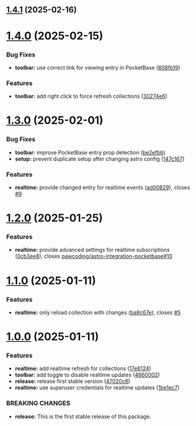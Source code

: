 ## [1.4.1](https://github.com/pawcoding/astro-integration-pocketbase/compare/v1.4.0...v1.4.1) (2025-02-16)

# [1.4.0](https://github.com/pawcoding/astro-integration-pocketbase/compare/v1.3.0...v1.4.0) (2025-02-15)


### Bug Fixes

* **toolbar:** use correct link for viewing entry in PocketBase ([808fb19](https://github.com/pawcoding/astro-integration-pocketbase/commit/808fb1964bb773f02104aa09a4e641364a574c71))


### Features

* **toolbar:** add right click to force refresh collections ([30274e6](https://github.com/pawcoding/astro-integration-pocketbase/commit/30274e6b56fd1160425413825c52a1564c734461))

# [1.3.0](https://github.com/pawcoding/astro-integration-pocketbase/compare/v1.2.0...v1.3.0) (2025-02-01)


### Bug Fixes

* **toolbar:** improve PocketBase entry prop detection ([be2efbb](https://github.com/pawcoding/astro-integration-pocketbase/commit/be2efbb1bd5aebe9c7dd4cefab4e37062f58ebd7))
* **setup:** prevent duplicate setup after changing astro config ([147c167](https://github.com/pawcoding/astro-integration-pocketbase/commit/147c167348e2f39135eacde4523ac0cb91f6c78c))


### Features

* **realtime:** provide changed entry for realtime events ([ad00829](https://github.com/pawcoding/astro-integration-pocketbase/commit/ad00829f8e8e2687a5b02380fd91a390b78defea)), closes [#9](https://github.com/pawcoding/astro-integration-pocketbase/issues/9)

# [1.2.0](https://github.com/pawcoding/astro-integration-pocketbase/compare/v1.1.0...v1.2.0) (2025-01-25)


### Features

* **realtime:** provide advanced settings for realtime subscriptions ([0cb3ee8](https://github.com/pawcoding/astro-integration-pocketbase/commit/0cb3ee811ad88c4973b020128bd301a72278e78e)), closes [pawcoding/astro-integration-pocketbase#10](https://github.com/pawcoding/astro-integration-pocketbase/issues/10)

# [1.1.0](https://github.com/pawcoding/astro-integration-pocketbase/compare/v1.0.0...v1.1.0) (2025-01-11)


### Features

* **realtime:** only reload collection with changes ([ba8c67e](https://github.com/pawcoding/astro-integration-pocketbase/commit/ba8c67e94eb03633e364205b75f7f3d85796e57b)), closes [#5](https://github.com/pawcoding/astro-integration-pocketbase/issues/5)

# [1.0.0](https://github.com/pawcoding/astro-integration-pocketbase/compare/v0.2.0...v1.0.0) (2025-01-11)


### Features

* **realtime:** add realtime refresh for collections ([17e8124](https://github.com/pawcoding/astro-integration-pocketbase/commit/17e81244c07747077226f8c673c63f4e6a8ea402))
* **toolbar:** add toggle to disable realtime updates ([4660002](https://github.com/pawcoding/astro-integration-pocketbase/commit/466000247d0a89dec0d80be7057a49ec1eab073b))
* **release:** release first stable version ([47020c6](https://github.com/pawcoding/astro-integration-pocketbase/commit/47020c69e6585a611e68ba3f1c60b2c203fc2e0f))
* **realtime:** use superuser credentials for realtime updates ([1be1ec7](https://github.com/pawcoding/astro-integration-pocketbase/commit/1be1ec7fc85c90a8ab20dc7851ffc3d76f7d7e60))


### BREAKING CHANGES

* **release:** This is the first stable release of this package.
